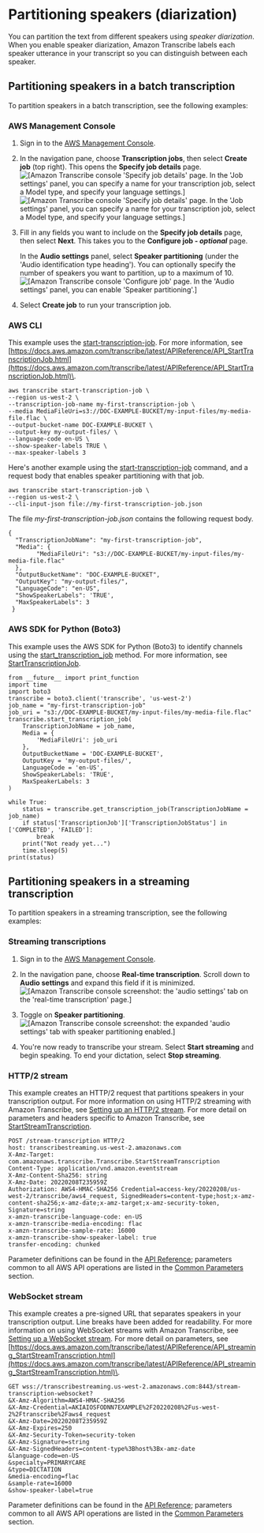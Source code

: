 # Partitioning speakers \(diarization\)<a name="diarization"></a>

You can partition the text from different speakers using *speaker diarization*\. When you enable speaker diarization, Amazon Transcribe labels each speaker utterance in your transcript so you can distinguish between each speaker\.

## Partitioning speakers in a batch transcription<a name="diarization-batch"></a>

To partition speakers in a batch transcription, see the following examples:

### AWS Management Console<a name="diarization-console-batch"></a>

1. Sign in to the [AWS Management Console](https://console.aws.amazon.com/transcribe/)\.

1. In the navigation pane, choose **Transcription jobs**, then select **Create job** \(top right\)\. This opens the **Specify job details** page\.  
![\[Amazon Transcribe console 'Specify job details' page. In the 'Job settings' panel, you can specify a name for your transcription job, select a Model type, and specify your language settings.\]](http://docs.aws.amazon.com/transcribe/latest/dg/images/console-batch-job-details-1.png)![\[Amazon Transcribe console 'Specify job details' page. In the 'Job settings' panel, you can specify a name for your transcription job, select a Model type, and specify your language settings.\]](http://docs.aws.amazon.com/transcribe/latest/dg/)

1. Fill in any fields you want to include on the **Specify job details** page, then select **Next**\. This takes you to the **Configure job \- *optional*** page\.

   In the **Audio settings** panel, select **Speaker partitioning** \(under the 'Audio identification type heading'\)\. You can optionally specify the number of speakers you want to partition, up to a maximum of 10\.  
![\[Amazon Transcribe console 'Configure job' page. In the 'Audio settings' panel, you can enable 'Speaker partitioning'.\]](http://docs.aws.amazon.com/transcribe/latest/dg/images/diarization-batch.png)

1. Select **Create job** to run your transcription job\. 

### AWS CLI<a name="diarization-cli"></a>

This example uses the [start\-transcription\-job](https://awscli.amazonaws.com/v2/documentation/api/latest/reference/transcribe/start-transcription-job.html)\. For more information, see [https://docs.aws.amazon.com/transcribe/latest/APIReference/API_StartTranscriptionJob.html](https://docs.aws.amazon.com/transcribe/latest/APIReference/API_StartTranscriptionJob.html)\.

```
aws transcribe start-transcription-job \
--region us-west-2 \
--transcription-job-name my-first-transcription-job \
--media MediaFileUri=s3://DOC-EXAMPLE-BUCKET/my-input-files/my-media-file.flac \
--output-bucket-name DOC-EXAMPLE-BUCKET \
--output-key my-output-files/ \
--language-code en-US \
--show-speaker-labels TRUE \    
--max-speaker-labels 3
```

Here's another example using the [start\-transcription\-job](https://awscli.amazonaws.com/v2/documentation/api/latest/reference/transcribe/start-transcription-job.html) command, and a request body that enables speaker partitioning with that job\.

```
aws transcribe start-transcription-job \
--region us-west-2 \
--cli-input-json file://my-first-transcription-job.json
```

The file *my\-first\-transcription\-job\.json* contains the following request body\.

```
{
  "TranscriptionJobName": "my-first-transcription-job",
  "Media": {
        "MediaFileUri": "s3://DOC-EXAMPLE-BUCKET/my-input-files/my-media-file.flac"
  },
  "OutputBucketName": "DOC-EXAMPLE-BUCKET",
  "OutputKey": "my-output-files/", 
  "LanguageCode": "en-US",
  "ShowSpeakerLabels": 'TRUE',    
  "MaxSpeakerLabels": 3
 }
```

### AWS SDK for Python \(Boto3\)<a name="diarization-python-batch"></a>

This example uses the AWS SDK for Python \(Boto3\) to identify channels using the [start\_transcription\_job](https://boto3.amazonaws.com/v1/documentation/api/latest/reference/services/transcribe.html#TranscribeService.Client.start_transcription_job) method\. For more information, see [StartTranscriptionJob](https://docs.aws.amazon.com/transcribe/latest/APIReference/API_StartTranscriptionJob.html)\.

```
from __future__ import print_function
import time
import boto3
transcribe = boto3.client('transcribe', 'us-west-2')
job_name = "my-first-transcription-job"
job_uri = "s3://DOC-EXAMPLE-BUCKET/my-input-files/my-media-file.flac"
transcribe.start_transcription_job(
    TranscriptionJobName = job_name,
    Media = {
        'MediaFileUri': job_uri
    },
    OutputBucketName = 'DOC-EXAMPLE-BUCKET',
    OutputKey = 'my-output-files/', 
    LanguageCode = 'en-US', 
    ShowSpeakerLabels: 'TRUE',    
    MaxSpeakerLabels: 3
)

while True:
    status = transcribe.get_transcription_job(TranscriptionJobName = job_name)
    if status['TranscriptionJob']['TranscriptionJobStatus'] in ['COMPLETED', 'FAILED']:
        break
    print("Not ready yet...")
    time.sleep(5)
print(status)
```

## Partitioning speakers in a streaming transcription<a name="diarization-stream"></a>

To partition speakers in a streaming transcription, see the following examples:

### Streaming transcriptions<a name="diarization-console-stream"></a>

1. Sign in to the [AWS Management Console](https://console.aws.amazon.com/transcribe/)\.

1. In the navigation pane, choose **Real\-time transcription**\. Scroll down to **Audio settings** and expand this field if it is minimized\.  
![\[Amazon Transcribe console screenshot: the 'audio settings' tab on the 'real-time transcription' page.\]](http://docs.aws.amazon.com/transcribe/latest/dg/images/diarization-streaming1.png)

1. Toggle on **Speaker partitioning**\.  
![\[Amazon Transcribe console screenshot: the expanded 'audio settings' tab with speaker partitioning enabled.\]](http://docs.aws.amazon.com/transcribe/latest/dg/images/diarization-streaming2.png)

1. You're now ready to transcribe your stream\. Select **Start streaming** and begin speaking\. To end your dictation, select **Stop streaming**\.

### HTTP/2 stream<a name="diarization-http2"></a>

This example creates an HTTP/2 request that partitions speakers in your transcription output\. For more information on using HTTP/2 streaming with Amazon Transcribe, see [Setting up an HTTP/2 stream](streaming-http2.md)\. For more detail on parameters and headers specific to Amazon Transcribe, see [StartStreamTranscription](https://docs.aws.amazon.com/transcribe/latest/APIReference/API_streaming_StartStreamTranscription.html)\.

```
POST /stream-transcription HTTP/2
host: transcribestreaming.us-west-2.amazonaws.com
X-Amz-Target: com.amazonaws.transcribe.Transcribe.StartStreamTranscription
Content-Type: application/vnd.amazon.eventstream
X-Amz-Content-Sha256: string
X-Amz-Date: 20220208T235959Z
Authorization: AWS4-HMAC-SHA256 Credential=access-key/20220208/us-west-2/transcribe/aws4_request, SignedHeaders=content-type;host;x-amz-content-sha256;x-amz-date;x-amz-target;x-amz-security-token, Signature=string
x-amzn-transcribe-language-code: en-US
x-amzn-transcribe-media-encoding: flac
x-amzn-transcribe-sample-rate: 16000             
x-amzn-transcribe-show-speaker-label: true
transfer-encoding: chunked
```

Parameter definitions can be found in the [API Reference](https://docs.aws.amazon.com/transcribe/latest/APIReference/API_Reference.html); parameters common to all AWS API operations are listed in the [Common Parameters](https://docs.aws.amazon.com/transcribe/latest/APIReference/CommonParameters.html) section\.

### WebSocket stream<a name="diarization-websocket"></a>

This example creates a pre\-signed URL that separates speakers in your transcription output\. Line breaks have been added for readability\. For more information on using WebSocket streams with Amazon Transcribe, see [Setting up a WebSocket stream](streaming-websocket.md)\. For more detail on parameters, see [https://docs.aws.amazon.com/transcribe/latest/APIReference/API_streaming_StartStreamTranscription.html](https://docs.aws.amazon.com/transcribe/latest/APIReference/API_streaming_StartStreamTranscription.html)\.

```
GET wss://transcribestreaming.us-west-2.amazonaws.com:8443/stream-transcription-websocket?
&X-Amz-Algorithm=AWS4-HMAC-SHA256
&X-Amz-Credential=AKIAIOSFODNN7EXAMPLE%2F20220208%2Fus-west-2%2Ftranscribe%2Faws4_request
&X-Amz-Date=20220208T235959Z
&X-Amz-Expires=250
&X-Amz-Security-Token=security-token
&X-Amz-Signature=string
&X-Amz-SignedHeaders=content-type%3Bhost%3Bx-amz-date
&language-code=en-US
&specialty=PRIMARYCARE
&type=DICTATION
&media-encoding=flac
&sample-rate=16000        
&show-speaker-label=true
```

Parameter definitions can be found in the [API Reference](https://docs.aws.amazon.com/transcribe/latest/APIReference/API_Reference.html); parameters common to all AWS API operations are listed in the [Common Parameters](https://docs.aws.amazon.com/transcribe/latest/APIReference/CommonParameters.html) section\.